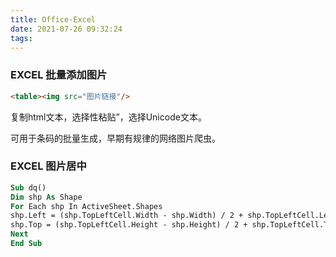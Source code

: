 ```yaml
---
title: Office-Excel
date: 2021-07-26 09:32:24
tags:
---
```

<!-- more -->

### EXCEL 批量添加图片

```html
<table><img src="图片链接"/>
```
复制html文本，选择性粘贴”，选择Unicode文本。

可用于条码的批量生成，早期有规律的网络图片爬虫。

### EXCEL 图片居中

```vb
Sub dq()
Dim shp As Shape
For Each shp In ActiveSheet.Shapes
shp.Left = (shp.TopLeftCell.Width - shp.Width) / 2 + shp.TopLeftCell.Left
shp.Top = (shp.TopLeftCell.Height - shp.Height) / 2 + shp.TopLeftCell.Top
Next
End Sub
```